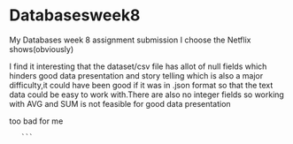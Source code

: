 # Databasesweek8
My Databases week 8 assignment submission
I choose the Netflix shows(obviously)

I find it interesting that the dataset/csv file has allot of null fields which hinders good  data presentation and story telling which is also a major difficulty,it could have been good if it was in .json format so that the text data could be easy to work with.There are also no integer fields so working with AVG and SUM is not feasible for good data presentation

too bad for me

       ```


